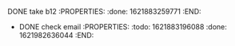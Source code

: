 DONE take b12
:PROPERTIES:
:done: 1621883259771
:END:
- DONE check email
:PROPERTIES:
:todo: 1621883196088
:done: 1621982636044
:END:
